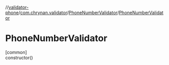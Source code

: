 //[validator-phone](../../../index.md)/[com.chrynan.validator](../index.md)/[PhoneNumberValidator](index.md)/[PhoneNumberValidator](-phone-number-validator.md)

# PhoneNumberValidator

[common]\
constructor()
